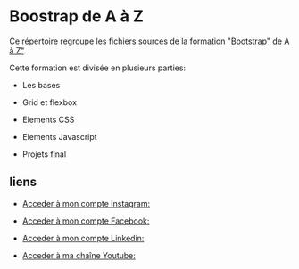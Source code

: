 # __Boostrap de A à Z__

Ce répertoire regroupe les fichiers sources de la formation ["Bootstrap" de A à Z"](https://www.udemy.com/course/bootstrap-5-de-a-a-z/).

Cette formation est divisée en plusieurs parties:

* Les bases

* Grid et flexbox

* Elements CSS

* Elements Javascript

* Projets final


## __liens__

* [Acceder à mon compte Instagram:](https://www.instagram.com/laminutedecode)

* [Acceder à mon compte Facebook:](https://www.facebook.com/jonathan.benitez.nelya)

* [Acceder à mon compte Linkedin:](https://www.linkedin.com/in/jbtzdesigner/?originalSubdomain=fr)

* [Acceder à ma chaîne Youtube:](https://www.youtube.com/channel/UCR9yKZuUdmEsC8jt8SFi1LA)
